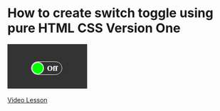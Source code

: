 # How to create switch toggle using pure HTML CSS Version One

<img src="../../img/switch_1.png" alt="switch_1" />

[Video Lesson](https://www.youtube.com/watch?v=KI8H331QX7Q)